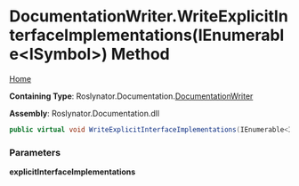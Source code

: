 <a name="_top"></a>

# DocumentationWriter\.WriteExplicitInterfaceImplementations\(IEnumerable\<ISymbol>\) Method

[Home](../../../../README.md#_top)

**Containing Type**: Roslynator\.Documentation\.[DocumentationWriter](../README.md#_top)

**Assembly**: Roslynator\.Documentation\.dll

```csharp
public virtual void WriteExplicitInterfaceImplementations(IEnumerable<ISymbol> explicitInterfaceImplementations)
```

### Parameters

**explicitInterfaceImplementations**